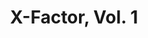 ---
title: "X-Factor, Vol. 1"
issue: 78A
issue_nr: 78
full_title: Playing With Fire!
subtitle: ""
story_arc: ""
crossover: ""
variant: ""
publisher: Marvel Comics
creators: 
  - Peter David
  - Larry Stroman
  - Al Milgrom
release_date: "Mar 17, 1992"
release_year: 1992
genre:
  - Action
  - Adventure
  - Super-Heroes
format: Comic
pages: 32
signed_by: ""
price: 1.25
---